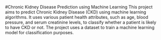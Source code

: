 #Chronic Kidney Disease Prediction using Machine Learning
This project aims to predict Chronic Kidney Disease (CKD) using machine learning algorithms. It uses various patient health attributes, such as age, blood pressure, and serum creatinine levels, to classify whether a patient is likely to have CKD or not. The project uses a dataset to train a machine learning model for classification purposes.
